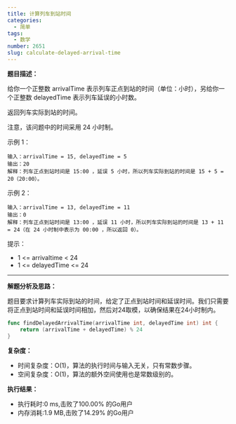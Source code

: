 ```yaml
---
title: 计算列车到站时间
categories:
  - 简单
tags:
  - 数学
number: 2651
slug: calculate-delayed-arrival-time
---
```


**题目描述：**

给你一个正整数 arrivalTime 表示列车正点到站的时间（单位：小时），另给你一个正整数 delayedTime 表示列车延误的小时数。

返回列车实际到站的时间。

注意，该问题中的时间采用 24 小时制。


示例 1：
```
输入：arrivalTime = 15, delayedTime = 5 
输出：20 
解释：列车正点到站时间是 15:00 ，延误 5 小时，所以列车实际到站的时间是 15 + 5 = 20（20:00）。
```
示例 2：
```
输入：arrivalTime = 13, delayedTime = 11 
输出：0 
解释：列车正点到站时间是 13:00 ，延误 11 小时，所以列车实际到站的时间是 13 + 11 = 24（在 24 小时制中表示为 00:00 ，所以返回 0）。
```
提示：
- 1 <= arrivaltime < 24 
- 1 <= delayedTime <= 24

---
**解题分析及思路：**

题目要求计算列车实际到站的时间，给定了正点到站时间和延误时间。我们只需要将正点到站时间和延误时间相加，然后对24取模，以确保结果在24小时制内。

```go
func findDelayedArrivalTime(arrivalTime int, delayedTime int) int {
	return (arrivalTime + delayedTime) % 24
}
```

**复杂度：**
- 时间复杂度：O(1)，算法的执行时间与输入无关，只有常数步骤。 
- 空间复杂度：O(1)，算法的额外空间使用也是常数级别的。

**执行结果：**
- 执行耗时:0 ms,击败了100.00% 的Go用户 
- 内存消耗:1.9 MB,击败了14.29% 的Go用户
